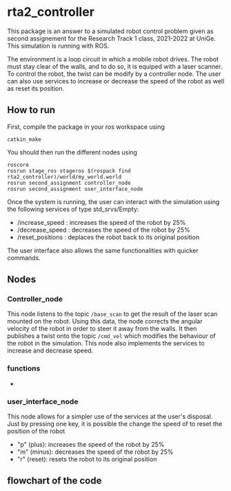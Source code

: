 # rta2_controller
This package is an answer to a simulated robot control problem given as second assignement for the Research Track 1 class, 2021-2022 at UniGe. This simulation is running with ROS.

The environment is a loop circuit in which a mobile robot drives. The robot must stay clear of the walls, and to do so, it is equiped with a laser scanner. To control the robot, the twist can be modify by a controller node. The user can also use services to increase or decrease the speed of the robot as well as reset its position.

## How to run 
First, compile the package in your ros workspace using
```Shell
catkin_make
```
You should then run the different nodes using
```Shell
roscore
rosrun stage_ros stageros $(rospack find rta2_controller)/world/my_world.world
rosrun second_assignment controller_node
rosrun second_assignment user_interface_node
```

Once the system is running, the user can interact with the simulation using the following services of type std_srvs/Empty:
- /increase_speed : increases the speed of the robot by 25%
- /decrease_speed : decreases the speed of the robot by 25%
- /reset_positions : deplaces the robot back to its original position

The user interface also allows the same functionalities with quicker commands.

## Nodes

### Controller_node

This node listens to the topic `/base_scan` to get the result of the laser scan mounted on the robot. Using this data, the node corrects the angular velocity of the robot in order to steer it away from the walls. It then publishes a twist onto the topic `/cmd_vel` which modifies the behaviour of the robot in the simulation. This node also implements the services to increase and decrease speed.

### functions

- 



### user_interface_node

This node allows for a simpler use of the services at the user's disposal. Just by pressing one key, it is possible the change the speed of to reset the position of the robot

- "p" (plus): increases the speed of the robot by 25%
- "m" (minus): decreases the speed of the robot by 25%
- "r" (reset): resets the robot to its original position


## flowchart of the code